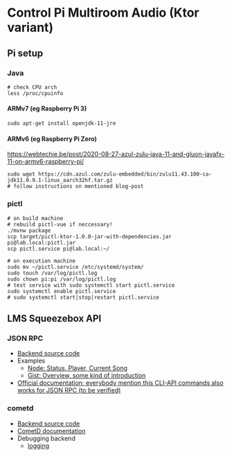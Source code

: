 # Control Pi Multiroom Audio (Ktor variant)

## Pi setup

### Java

```
# check CPU arch
less /proc/cpuinfo
```

#### ARMv7 (eg Raspberry Pi 3)

```
sudo apt-get install openjdk-11-jre
```

#### ARMv6 (eg Raspberry Pi Zero)

https://webtechie.be/post/2020-08-27-azul-zulu-java-11-and-gluon-javafx-11-on-armv6-raspberry-pi/

```
sudo wget https://cdn.azul.com/zulu-embedded/bin/zulu11.43.100-ca-jdk11.0.9.1-linux_aarch32hf.tar.gz
# follow instructions on mentioned blog-post
```

### pictl

```
# on build machine
# rebuild pictl-vue if neccessary! 
./mvnw package
scp target/pictl-ktor-1.0.0-jar-with-dependencies.jar pi@lab.local:pictl.jar
scp pictl.service pi@lab.local:~/

# on execution machine
sudo mv ~/pictl.service /etc/systemd/system/
sudo touch /var/log/pictl.log
sudo chown pi:pi /var/log/pictl.log
# test service with sudo systemctl start pictl.service
sudo systemctl enable pictl.service
# sudo systemctl start|stop|restart pictl.service
```

## LMS Squeezebox API

### JSON RPC

- [Backend source code](https://github.com/Logitech/slimserver/blob/public/8.0/Slim/Web/JSONRPC.pm)
- Examples
  - [Node: Status, Player, Current Song](https://github.com/legrosmanu/rest-api-squeezebox/blob/master/src/integration/player/SongPlayed.js)
  - [Gist: Overview, some kind of introduction](https://gist.github.com/samtherussell/335bf9ba75363bd167d2470b8689d9f2)
- [Official documentation; everybody mention this CLI-API commands also works for JSON RPC (to be verified)](http://htmlpreview.github.io/?https://raw.githubusercontent.com/Logitech/slimserver/public/8.0/HTML/EN/html/docs/cli-api.html)

### cometd

- [Backend source code](https://github.com/Logitech/slimserver/blob/public/8.0/Slim/Web/Cometd.pm)
- [CometD documentation](https://docs.cometd.org/current/reference/)
- Debugging backend
  - [logging](https://wiki.slimdevices.com/index.php/Logitech_Media_Server_log_file.html)
